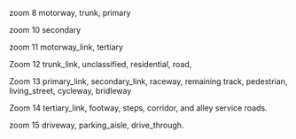 zoom 8
motorway, 
trunk, 
primary

zoom 10
secondary

zoom 11
motorway_link, 
tertiary

Zoom 12
trunk_link,
unclassified,
residential,
road,

Zoom 13
primary_link, 
secondary_link,
raceway,
remaining track,
pedestrian,
living_street,
cycleway,
bridleway

Zoom 14
tertiary_link,
footway,
steps, 
corridor, 
and alley service roads.

zoom 15 
driveway,
parking_aisle, 
drive_through. 


